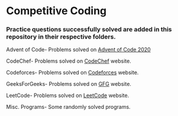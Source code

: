 # Competitive Coding

### Practice questions successfully solved are added in this repository in their respective folders.

Advent of Code- Problems solved on [Advent of Code 2020](https://adventofcode.com/2020/)

CodeChef- Problems solved on [CodeChef](https://www.codechef.com/practice?itm_medium=navmenu&itm_campaign=practice) website.

Codeforces- Problems solved on [Codeforces](https://codeforces.com/problemset) website.

GeeksForGeeks- Problems solved on [GFG](https://practice.geeksforgeeks.org/problem-of-the-day) website.

LeetCode- Problems solved on [LeetCode](https://leetcode.com/problemset/all/) website.

Misc. Programs- Some randomly solved programs.